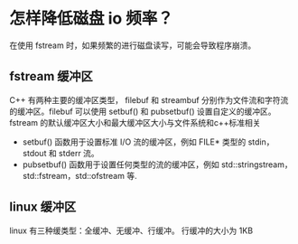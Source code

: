 # 怎样降低磁盘 io 频率？
在使用 fstream 时，如果频繁的进行磁盘读写，可能会导致程序崩溃。

## fstream 缓冲区
C++ 有两种主要的缓冲区类型， filebuf 和 streambuf 分别作为文件流和字符流的缓冲区。filebuf 可以使用 setbuf() 和 pubsetbuf() 设置自定义的缓冲区。fstream 的默认缓冲区大小和最大缓冲区大小与文件系统和c++标准相关

- setbuf() 函数用于设置标准 I/O 流的缓冲区，例如 FILE* 类型的 stdin，stdout 和 stderr 流。
- pubsetbuf() 函数用于设置任何类型的流的缓冲区，例如 std::stringstream，std::fstream，std::ofstream 等.

## linux 缓冲区
linux 有三种缓类型：全缓冲、无缓冲、行缓冲。
行缓冲的大小为 1KB


